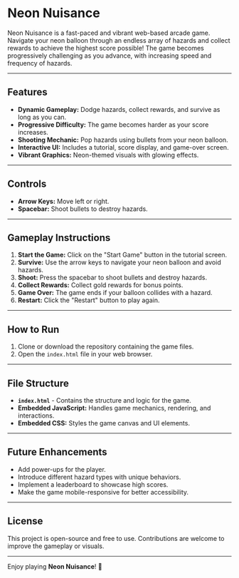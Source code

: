 # Neon Nuisance

Neon Nuisance is a fast-paced and vibrant web-based arcade game. Navigate your neon balloon through an endless array of hazards and collect rewards to achieve the highest score possible! The game becomes progressively challenging as you advance, with increasing speed and frequency of hazards.

---

## Features

- **Dynamic Gameplay:** Dodge hazards, collect rewards, and survive as long as you can.
- **Progressive Difficulty:** The game becomes harder as your score increases.
- **Shooting Mechanic:** Pop hazards using bullets from your neon balloon.
- **Interactive UI:** Includes a tutorial, score display, and game-over screen.
- **Vibrant Graphics:** Neon-themed visuals with glowing effects.

---

## Controls

- **Arrow Keys:** Move left or right.
- **Spacebar:** Shoot bullets to destroy hazards.

---

## Gameplay Instructions

1. **Start the Game:** Click on the "Start Game" button in the tutorial screen.
2. **Survive:** Use the arrow keys to navigate your neon balloon and avoid hazards.
3. **Shoot:** Press the spacebar to shoot bullets and destroy hazards.
4. **Collect Rewards:** Collect gold rewards for bonus points.
5. **Game Over:** The game ends if your balloon collides with a hazard.
6. **Restart:** Click the "Restart" button to play again.

---

## How to Run

1. Clone or download the repository containing the game files.
2. Open the `index.html` file in your web browser.

---

## File Structure

- **`index.html`** - Contains the structure and logic for the game.
- **Embedded JavaScript:** Handles game mechanics, rendering, and interactions.
- **Embedded CSS:** Styles the game canvas and UI elements.

---

## Future Enhancements

- Add power-ups for the player.
- Introduce different hazard types with unique behaviors.
- Implement a leaderboard to showcase high scores.
- Make the game mobile-responsive for better accessibility.

---

## License

This project is open-source and free to use. Contributions are welcome to improve the gameplay or visuals.

---

Enjoy playing **Neon Nuisance**! 🚀
